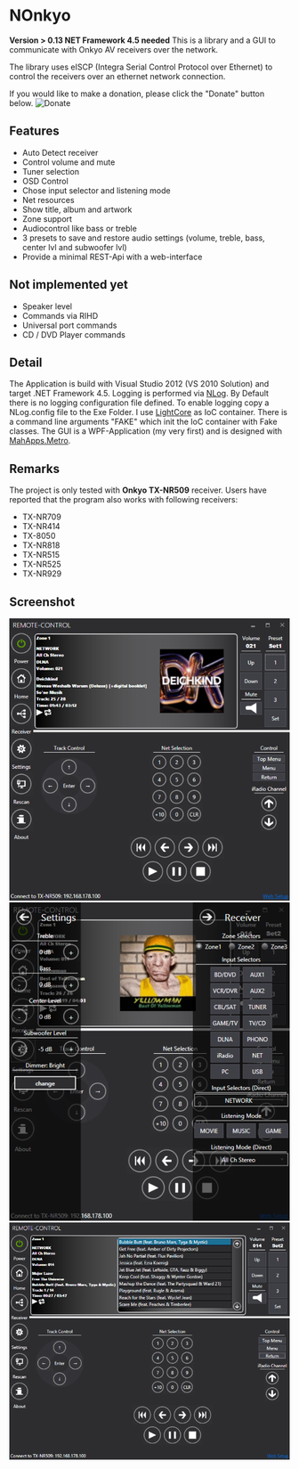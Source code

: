 # NOnkyo
**Version > 0.13 NET Framework 4.5 needed**
This is a library and a GUI to communicate with Onkyo AV receivers over the network.

The library uses eISCP (Integra Serial Control Protocol over Ethernet) to control the receivers over an ethernet network connection.

If you would like to make a donation, please click the "Donate" button below.
![Donate](Home_https://www.paypalobjects.com/en_US/i/btn/btn_donate_SM.gif|https://www.paypal.com/cgi-bin/webscr?cmd=_s-xclick&hosted_button_id=EF9R87PWAD6AU)
## Features
* Auto Detect receiver
* Control volume and mute
* Tuner selection
* OSD Control
* Chose input selector and listening mode
* Net resources
* Show title, album and artwork
* Zone support
* Audiocontrol like bass or treble
* 3 presets to save and restore audio settings (volume, treble, bass, center lvl and subwoofer lvl)
* Provide a minimal REST-Api with a web-interface 
## Not implemented yet
* Speaker level
* Commands via RIHD
* Universal port commands
* CD / DVD Player commands
## Detail
The Application is build with Visual Studio 2012 (VS 2010 Solution) and target .NET Framework 4.5.
Logging is performed via [NLog](http://nlog.codeplex.com/). By Default there is no logging configuration file defined.
To enable logging copy a NLog.config file to the Exe Folder.
I use [LightCore](http://lightcore.ch) as IoC container. There is a command line arguments "FAKE" which init the IoC container with Fake classes.
The GUI is a WPF-Application (my very first) and is designed with [MahApps.Metro](http://mahapps.com/MahApps.Metro).
## Remarks
The project is only tested with **Onkyo TX-NR509** receiver.
Users have reported that the program also works with following receivers:
* TX-NR709
* TX-NR414
* TX-8050
* TX-NR818
* TX-NR515
* TX-NR525
* TX-NR929
## Screenshot
![](Home_NetRemote.png)
![](Home_Settings.png)
![](Home_SelectTracks.png)